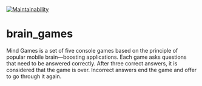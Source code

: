 [![Maintainability](https://api.codeclimate.com/v1/badges/a717ee0b02e0e05750aa/maintainability)](https://codeclimate.com/github/kozlovjr/brain_games/maintainability)
# brain_games
Mind Games is a set of five console games based on the principle of popular mobile brain—boosting applications. Each game asks questions that need to be answered correctly. After three correct answers, it is considered that the game is over. Incorrect answers end the game and offer to go through it again.
